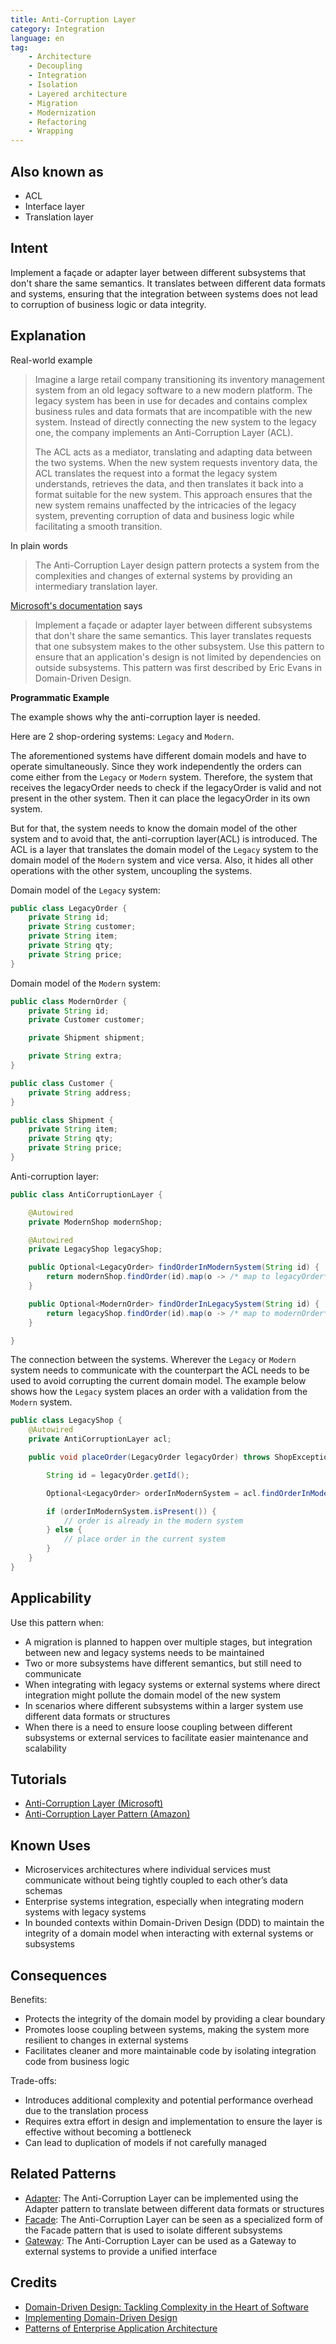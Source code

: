 ```yaml
---
title: Anti-Corruption Layer
category: Integration
language: en
tag:
    - Architecture
    - Decoupling
    - Integration
    - Isolation
    - Layered architecture
    - Migration
    - Modernization
    - Refactoring
    - Wrapping
---
```


## Also known as

* ACL
* Interface layer
* Translation layer

## Intent

Implement a façade or adapter layer between different subsystems that don't share the same semantics. It translates between different data formats and systems, ensuring that the integration between systems does not lead to corruption of business logic or data integrity.

## Explanation

Real-world example

> Imagine a large retail company transitioning its inventory management system from an old legacy software to a new modern platform. The legacy system has been in use for decades and contains complex business rules and data formats that are incompatible with the new system. Instead of directly connecting the new system to the legacy one, the company implements an Anti-Corruption Layer (ACL).
> 
> The ACL acts as a mediator, translating and adapting data between the two systems. When the new system requests inventory data, the ACL translates the request into a format the legacy system understands, retrieves the data, and then translates it back into a format suitable for the new system. This approach ensures that the new system remains unaffected by the intricacies of the legacy system, preventing corruption of data and business logic while facilitating a smooth transition.

In plain words

> The Anti-Corruption Layer design pattern protects a system from the complexities and changes of external systems by providing an intermediary translation layer.

[Microsoft's documentation](https://learn.microsoft.com/en-us/azure/architecture/patterns/anti-corruption-layer) says

> Implement a façade or adapter layer between different subsystems that don't share the same semantics. This layer translates requests that one subsystem makes to the other subsystem. Use this pattern to ensure that an application's design is not limited by dependencies on outside subsystems. This pattern was first described by Eric Evans in Domain-Driven Design.

**Programmatic Example**

The example shows why the anti-corruption layer is needed.

Here are 2 shop-ordering systems: `Legacy` and `Modern`.

The aforementioned systems have different domain models and have to operate simultaneously. Since they work independently the orders can come either from the `Legacy` or `Modern` system. Therefore, the system that receives the legacyOrder needs to check if the legacyOrder is valid and not present in the other system. Then it can place the legacyOrder in its own system.

But for that, the system needs to know the domain model of the other system and to avoid that, the anti-corruption layer(ACL) is introduced. The ACL is a layer that translates the domain model of the `Legacy` system to the domain model of the `Modern` system and vice versa. Also, it hides all other operations with the other system, uncoupling the systems.

Domain model of the `Legacy` system:

```java
public class LegacyOrder {
    private String id;
    private String customer;
    private String item;
    private String qty;
    private String price;
}
```

Domain model of the `Modern` system:

```java
public class ModernOrder {
    private String id;
    private Customer customer;

    private Shipment shipment;

    private String extra;
}

public class Customer {
    private String address;
}

public class Shipment {
    private String item;
    private String qty;
    private String price;
}
```

Anti-corruption layer:

```java
public class AntiCorruptionLayer {

    @Autowired
    private ModernShop modernShop;

    @Autowired
    private LegacyShop legacyShop;

    public Optional<LegacyOrder> findOrderInModernSystem(String id) {
        return modernShop.findOrder(id).map(o -> /* map to legacyOrder*/);
    }

    public Optional<ModernOrder> findOrderInLegacySystem(String id) {
        return legacyShop.findOrder(id).map(o -> /* map to modernOrder*/);
    }

}
```

The connection between the systems. Wherever the `Legacy` or `Modern` system needs to communicate with the counterpart the ACL needs to be used to avoid corrupting the current domain model. The example below shows how the `Legacy` system places an order with a validation from the `Modern` system.

```java
public class LegacyShop {
    @Autowired
    private AntiCorruptionLayer acl;

    public void placeOrder(LegacyOrder legacyOrder) throws ShopException {

        String id = legacyOrder.getId();

        Optional<LegacyOrder> orderInModernSystem = acl.findOrderInModernSystem(id);

        if (orderInModernSystem.isPresent()) {
            // order is already in the modern system
        } else {
            // place order in the current system
        }
    }
}
```

## Applicability

Use this pattern when:

* A migration is planned to happen over multiple stages, but integration between new and legacy systems needs to be maintained
* Two or more subsystems have different semantics, but still need to communicate
* When integrating with legacy systems or external systems where direct integration might pollute the domain model of the new system
* In scenarios where different subsystems within a larger system use different data formats or structures
* When there is a need to ensure loose coupling between different subsystems or external services to facilitate easier maintenance and scalability

## Tutorials

* [Anti-Corruption Layer (Microsoft)](https://learn.microsoft.com/en-us/azure/architecture/patterns/anti-corruption-layer)
* [Anti-Corruption Layer Pattern (Amazon)](https://docs.aws.amazon.com/prescriptive-guidance/latest/cloud-design-patterns/acl.html)

## Known Uses

* Microservices architectures where individual services must communicate without being tightly coupled to each other’s data schemas
* Enterprise systems integration, especially when integrating modern systems with legacy systems
* In bounded contexts within Domain-Driven Design (DDD) to maintain the integrity of a domain model when interacting with external systems or subsystems

## Consequences

Benefits:

* Protects the integrity of the domain model by providing a clear boundary
* Promotes loose coupling between systems, making the system more resilient to changes in external systems
* Facilitates cleaner and more maintainable code by isolating integration code from business logic

Trade-offs:

* Introduces additional complexity and potential performance overhead due to the translation process
* Requires extra effort in design and implementation to ensure the layer is effective without becoming a bottleneck
* Can lead to duplication of models if not carefully managed

## Related Patterns

* [Adapter](https://java-design-patterns.com/patterns/adapter/): The Anti-Corruption Layer can be implemented using the Adapter pattern to translate between different data formats or structures
* [Facade](https://java-design-patterns.com/patterns/facade/): The Anti-Corruption Layer can be seen as a specialized form of the Facade pattern that is used to isolate different subsystems
* [Gateway](https://java-design-patterns.com/patterns/gateway/): The Anti-Corruption Layer can be used as a Gateway to external systems to provide a unified interface

## Credits

* [Domain-Driven Design: Tackling Complexity in the Heart of Software](https://amzn.to/3vptcJz)
* [Implementing Domain-Driven Design](https://amzn.to/3ISOSRA)
* [Patterns of Enterprise Application Architecture](https://amzn.to/3WfKBPR)
